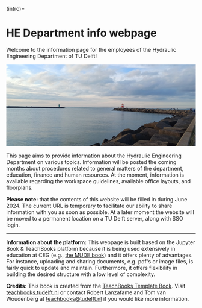 (intro)=
# HE Department info webpage

Welcome to the information page for the employees of the Hydraulic Engineering Department of TU Delft!

![Breakwater in Scheveningen](figures/banner-landing-page.jpg)

This page aims to provide information about the Hydraulic Engineering Department on various topics. 
Information will be posted the coming months about procedures related to general matters of the department, education, finance and human resources.
At the moment, information is available regarding the workspace guidelines, available office layouts, and floorplans.

**Please note:** that the contents of this website will be filled in during June 2024. The current URL is temporary to facilitate our ability to share information with you as soon as possible. At a later moment the website will be moved to a permanent location on a TU Delft server, along with SSO login.

-----------------------------------------------------------------------------------------------------------------------

**Information about the platform:** This webpage is built based on the Jupyter Book & TeachBooks platform because it is being used extensively in education at CEG (e.g., [the MUDE book](https://mude.citg.tudelft.nl/book)) and it offers plenty of advantages. For instance, uploading and sharing documents, e.g. pdf's or image files, is fairly quick to update and maintain. Furthermore, it offers flexibility in building the desired structure with a low level of complexity.

**Credits:** This book is created from the [TeachBooks Template Book](https://github.com/TeachBooks/template). Visit [teachbooks.tudelft.nl](https://teachbooks.tudelft.nl/) or contact Robert Lanzafame and Tom van Woudenberg at teachbooks@tudelft.nl if you would like more information.

